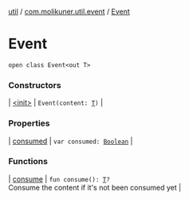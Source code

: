 [util](../../index.md) / [com.molikuner.util.event](../index.md) / [Event](./index.md)

# Event

`open class Event<out T>`

### Constructors

| [&lt;init&gt;](-init-.md) | `Event(content: `[`T`](index.md#T)`)` |

### Properties

| [consumed](consumed.md) | `var consumed: `[`Boolean`](https://kotlinlang.org/api/latest/jvm/stdlib/kotlin/-boolean/index.html) |

### Functions

| [consume](consume.md) | `fun consume(): `[`T`](index.md#T)`?`<br>Consume the content if it's not been consumed yet |

